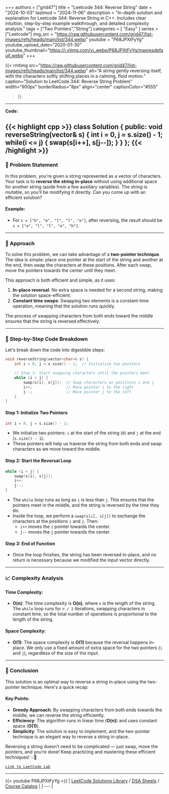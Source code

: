 
+++
authors = ["grid47"]
title = "Leetcode 344: Reverse String"
date = "2024-10-03"
lastmod = "2024-11-06"
description = "In-depth solution and explanation for Leetcode 344: Reverse String in C++. Includes clear intuition, step-by-step example walkthrough, and detailed complexity analysis."
tags = ["Two Pointers","String"]
categories = [
    "Easy"
]
series = ["Leetcode"]
img_src = "https://raw.githubusercontent.com/grid47/list-images/refs/heads/main/list/344.webp"
youtube = "P68JPXtFyYg"
youtube_upload_date="2020-01-30"
youtube_thumbnail="https://i.ytimg.com/vi_webp/P68JPXtFyYg/maxresdefault.webp"
+++


{{< rmtimg 
    src="https://raw.githubusercontent.com/grid47/list-images/refs/heads/main/list/344.webp" 
    alt="A string gently reversing itself, with the characters softly shifting places in a calming, fluid motion."
    caption="Solution to LeetCode 344: Reverse String Problem"
    width="900px"
    borderRadius="8px"
    align="center" 
    captionColor="#555"
>}}
---
**Code:**

{{< highlight cpp >}}
class Solution {
public:
    void reverseString(vector<char>& s) {
        int i = 0, j = s.size() - 1;
        while(i <= j) {
            swap(s[i++], s[j--]);
        }
    }
};
{{< /highlight >}}
---

### 🚀 Problem Statement

In this problem, you're given a string represented as a vector of characters. Your task is to **reverse the string in-place** without using additional space for another string (aside from a few auxiliary variables). The string is mutable, so you’ll be modifying it directly. Can you come up with an efficient solution?

#### Example:
- For `s = ["h", "e", "l", "l", "o"]`, after reversing, the result should be `s = ["o", "l", "l", "e", "h"]`.

---

### 🧠 Approach

To solve this problem, we can take advantage of a **two-pointer technique**. The idea is simple: place one pointer at the start of the string and another at the end, then swap the characters at these positions. After each swap, move the pointers towards the center until they meet.

This approach is both efficient and simple, as it uses:
1. **In-place reversal**: No extra space is needed for a second string, making the solution space-efficient.
2. **Constant time swaps**: Swapping two elements is a constant-time operation, meaning that the solution runs quickly.

The process of swapping characters from both ends toward the middle ensures that the string is reversed effectively.

---

### 🔨 Step-by-Step Code Breakdown

Let's break down the code into digestible steps:

```cpp
void reverseString(vector<char>& s) {
    int i = 0, j = s.size() - 1;  // Initialize two pointers

    // Step 1: Start swapping characters until the pointers meet
    while (i < j) {
        swap(s[i], s[j]);  // Swap characters at positions i and j
        i++;               // Move pointer i to the right
        j--;               // Move pointer j to the left
    }
}
```

#### Step 1: Initialize Two Pointers

```cpp
int i = 0, j = s.size() - 1;
```
- We initialize two pointers: `i` at the start of the string (`0`) and `j` at the end (`s.size() - 1`).
- These pointers will help us traverse the string from both ends and swap characters as we move toward the middle.

#### Step 2: Start the Reversal Loop

```cpp
while (i < j) {
    swap(s[i], s[j]);
    i++;
    j--;
}
```
- The `while` loop runs as long as `i` is less than `j`. This ensures that the pointers meet in the middle, and the string is reversed by the time they do.
- Inside the loop, we perform a `swap(s[i], s[j])` to exchange the characters at the positions `i` and `j`. Then:
  - `i++` moves the `i` pointer towards the center.
  - `j--` moves the `j` pointer towards the center.

#### Step 3: End of Function
- Once the loop finishes, the string has been reversed in-place, and no return is necessary because we modified the input vector directly.

---

### 📈 Complexity Analysis

#### Time Complexity:
- **O(n)**: The time complexity is **O(n)**, where `n` is the length of the string. The `while` loop runs for `n / 2` iterations, swapping characters in constant time, so the total number of operations is proportional to the length of the string.

#### Space Complexity:
- **O(1)**: The space complexity is **O(1)** because the reversal happens in-place. We only use a fixed amount of extra space for the two pointers (`i` and `j`), regardless of the size of the input.

---

### 🏁 Conclusion

This solution is an optimal way to reverse a string in-place using the two-pointer technique. Here's a quick recap:

#### Key Points:
- **Greedy Approach**: By swapping characters from both ends towards the middle, we can reverse the string efficiently.
- **Efficiency**: The algorithm runs in linear time (**O(n)**) and uses constant space (**O(1)**).
- **Simplicity**: The solution is easy to implement, and the two-pointer technique is an elegant way to reverse a string in-place.

Reversing a string doesn’t need to be complicated — just swap, move the pointers, and you’re done! Keep practicing and mastering these efficient techniques! 💡🎉

[`Link to LeetCode Lab`](https://leetcode.com/problems/reverse-string/description/)

---
{{< youtube P68JPXtFyYg >}}
| [LeetCode Solutions Library](https://grid47.xyz/leetcode/) / [DSA Sheets](https://grid47.xyz/sheets/) / [Course Catalog](https://grid47.xyz/courses/) |
| --- |
